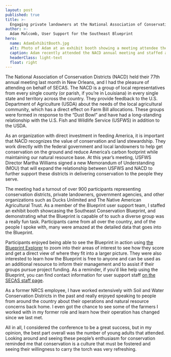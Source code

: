 ```yaml
---
layout: post
published: true
title: >-
  Engaging private landowners at the National Association of Conservation Districts annual meeting
author: >-
  Adam Malcomb, User Support for the Southeast Blueprint
hero:
  name: AdamExhibitBooth.jpg
  alt: Photo of Adam at an exhibit booth showing a meeting attendee the Southeast Conservation Blueprint on a large screen.
  caption: Adam recently attended the NACD annual meeting and staffed an exhibit booth on behalf of SECAS.
  headerClass: light-text
  float: right
---
```

The National Association of Conservation Districts (NACD) held their 77th annual meeting last month in New Orleans, and I had the pleasure of attending on behalf of SECAS. The NACD is a group of local representatives from every single county (or parish, if you’re in Louisiana) in every single state and territory across the country. They provide feedback to the U.S. Department of Agriculture (USDA) about the needs of the local agricultural community, which has a direct effect on Farm Bill allocations. These groups were formed in response to the “Dust Bowl” and have had a long-standing relationship with the U.S. Fish and Wildlife Service (USFWS) in addition to the USDA.<!--more-->

As an organization with direct investment in feeding America, it is important that NACD recognizes the value of conservation and land stewardship. They work directly with the federal government and local landowners to help get conservation on the ground and reduce America’s carbon footprint while maintaining our natural resource base. At this year’s meeting, USFWS Director Martha Williams signed a new Memorandum of Understanding (MOU) that will expand the relationship between USFWS and NACD to further support these districts in delivering conservation to the people they serve. 

The meeting had a turnout of over 900 participants representing conservation districts, private landowners, government agencies, and other organizations such as Ducks Unlimited and The Native American Agricultural Trust. As a member of the Blueprint user support team, I staffed an exhibit booth showcasing the Southeast Conservation Blueprint, and demonstrating what the Blueprint is capable of to such a diverse group was a really fun task. Participants came from all over the country, and of the people I spoke with, many were amazed at the detailed data that goes into the Blueprint. 

Participants enjoyed being able to see the Blueprint in action using [the Blueprint Explorer](https://blueprint.geoplatform.gov/southeast/) to zoom into their areas of interest to see how they score and get a direct view of where they fit into a larger picture. They were also interested to learn how the Blueprint is free to anyone and can be used as an additional resource to inform their management and to assist if their groups pursue project funding. As a reminder, if you’d like help using the Blueprint, you can find contact information for user support staff [on the SECAS staff page](https://secassoutheast.org/staff).

As a former NRCS employee, I have worked extensively with Soil and Water Conservation Districts in the past and really enjoyed speaking to people from around the country about their operations and natural resource concerns back home. I even got the chance to see some of the farmers I worked with in my former role and learn how their operation has changed since we last met.

All in all, I considered the conference to be a great success, but in my opinion, the best part overall was the number of young adults that attended. Looking around and seeing these people’s enthusiasm for conservation reminded me that conservation is a culture that must be fostered and seeing their willingness to carry the torch was very refreshing.
